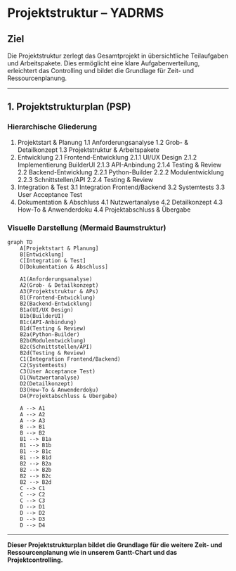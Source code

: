 # Projektstruktur – YADRMS

## Ziel
Die Projektstruktur zerlegt das Gesamtprojekt in übersichtliche Teilaufgaben und Arbeitspakete. Dies ermöglicht eine klare Aufgabenverteilung, erleichtert das Controlling und bildet die Grundlage für Zeit- und Ressourcenplanung.

---

## 1. Projektstrukturplan (PSP)

### Hierarchische Gliederung

1. Projektstart & Planung
    1.1 Anforderungsanalyse
    1.2 Grob- & Detailkonzept
    1.3 Projektstruktur & Arbeitspakete
2. Entwicklung
    2.1 Frontend-Entwicklung
        2.1.1 UI/UX Design
        2.1.2 Implementierung BuilderUI
        2.1.3 API-Anbindung
        2.1.4 Testing & Review
    2.2 Backend-Entwicklung
        2.2.1 Python-Builder
        2.2.2 Modulentwicklung
        2.2.3 Schnittstellen/API
        2.2.4 Testing & Review
3. Integration & Test
    3.1 Integration Frontend/Backend
    3.2 Systemtests
    3.3 User Acceptance Test
4. Dokumentation & Abschluss
    4.1 Nutzwertanalyse
    4.2 Detailkonzept
    4.3 How-To & Anwenderdoku
    4.4 Projektabschluss & Übergabe

### Visuelle Darstellung (Mermaid Baumstruktur)

```mermaid
graph TD
    A[Projektstart & Planung]
    B[Entwicklung]
    C[Integration & Test]
    D[Dokumentation & Abschluss]

    A1(Anforderungsanalyse)
    A2(Grob- & Detailkonzept)
    A3(Projektstruktur & APs)
    B1(Frontend-Entwicklung)
    B2(Backend-Entwicklung)
    B1a(UI/UX Design)
    B1b(BuilderUI)
    B1c(API-Anbindung)
    B1d(Testing & Review)
    B2a(Python-Builder)
    B2b(Modulentwicklung)
    B2c(Schnittstellen/API)
    B2d(Testing & Review)
    C1(Integration Frontend/Backend)
    C2(Systemtests)
    C3(User Acceptance Test)
    D1(Nutzwertanalyse)
    D2(Detailkonzept)
    D3(How-To & Anwenderdoku)
    D4(Projektabschluss & Übergabe)

    A --> A1
    A --> A2
    A --> A3
    B --> B1
    B --> B2
    B1 --> B1a
    B1 --> B1b
    B1 --> B1c
    B1 --> B1d
    B2 --> B2a
    B2 --> B2b
    B2 --> B2c
    B2 --> B2d
    C --> C1
    C --> C2
    C --> C3
    D --> D1
    D --> D2
    D --> D3
    D --> D4
```

---

**Dieser Projektstrukturplan bildet die Grundlage für die weitere Zeit- und Ressourcenplanung wie in unserem Gantt-Chart und das Projektcontrolling.** 